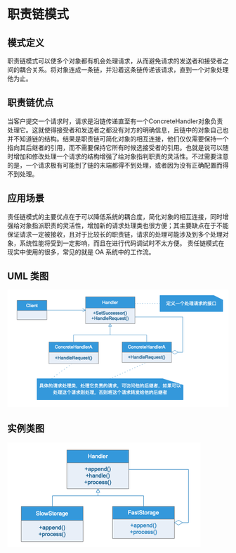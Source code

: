 # 职责链模式

## 模式定义

职责链模式可以使多个对象都有机会处理请求，从而避免请求的发送者和接受者之间的耦合关系。将对象连成一条链，并沿着这条链传递该请求，直到一个对象处理他为止。

## 职责链优点

当客户提交一个请求时，请求是沿链传递直至有一个ConcreteHandler对象负责处理它。这就使得接受者和发送者之都没有对方的明确信息，且链中的对象自己也并不知道链的结构。结果是职责链可简化对象的相互连接，他们仅仅需要保持一个指向其后继者的引用，而不需要保持它所有时候选接受者的引用。也就是说可以随时增加和修改处理一个请求的结构增强了给对象指判职责的灵活性。不过需要注意的是，一个请求极有可能到了链的末端都得不到处理，或者因为没有正确配置而得不到处理。

## 应用场景

责任链模式的主要优点在于可以降低系统的耦合度，简化对象的相互连接，同时增强给对象指派职责的灵活性，增加新的请求处理类也很方便；其主要缺点在于不能保证请求一定被接收，且对于比较长的职责链，请求的处理可能涉及到多个处理对象，系统性能将受到一定影响，而且在进行代码调试时不太方便。
责任链模式在现实中使用的很多，常见的就是 OA 系统中的工作流。

## UML 类图

![](UML/Chain%20of%20Responsibility.png)

## 实例类图

![](UML/Instance.png)

